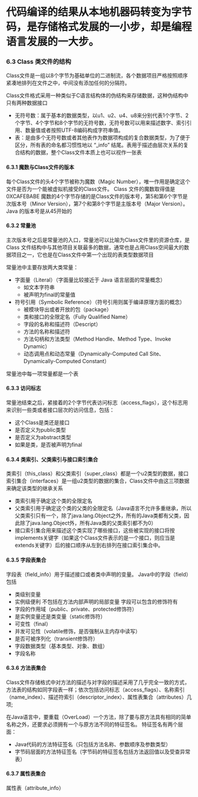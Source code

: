 # 代码编译的结果从本地机器码转变为字节码，是存储格式发展的一小步，却是编程语言发展的一大步。

### 6.3 Class 类文件的结构
Class文件是一组以8个字节为基础单位的二进制流，各个数据项目严格按照顺序紧凑地排列在文件之中，中间没有添加任何的分隔符。

Class文件格式采用一种类似于C语言结构体的伪结构来存储数据，这种伪结构中只有两种数据接口
* 无符号数：属于基本的数据类型，以u1、u2、u4、u8来分别代表1个字节、2个字节、4个字节和8个字节的无符号数，无符号数可以用来描述数字、索引引用、数量值或者按照UTF-8编码构成字符串值。
* 表：是由多个无符号数或者其他表作为数据项构成的复合数据类型，为了便于区分，所有表的命名都习惯性地以 “_info” 结尾。表用于描述由层次关系的复合结构的数据，整个Class文件本质上也可以视作一张表

#### 6.3.1 魔数与Class文件的版本
每个Class文件的头4个字节被称为魔数（Magic Number），唯一作用是确定这个文件是否为一个能被虚拟机接受的Class文件。
Class 文件的魔数取得值是 0XCAFEBABE 
魔数的4个字节存储的是Class文件的版本号，第5和第6个字节是次版本号（Minor Version），第7个和第8个字节是主版本号（Major Version）。Java 的版本号是从45开始的

#### 6.3.2 常量池
主次版本号之后是常量池的入口，常量池可以比喻为Class文件里的资源仓库，是 Class 文件结构中与其他项目关联最多的数据，通常也是占用Class空间最大的数据项目之一，它也是在Class文件中第一个出现的表类型数据项目

常量池中主要存放两大类常量：
* 字面量（Literal）（字面量比较接近于 Java 语言层面的常量概念）
  * 如文本字符串
  * 被声明为final的常量值
* 符号引用（Symbolic Reference）（符号引用则属于编译原理方面的概念）
  * 被模块导出或者开放的包（package）
  * 类和接口的全限定名（Fully Qualified Name）
  * 字段的名称和描述符（Descript）
  * 方法的名称和描述符
  * 方法句柄和方法类型（Method Handle、Method Type、Invoke Dynamic）
  * 动态调用点和动态常量（Dynamically-Computed Call Site、Dynamically-Computed Constant）

常量池中每一项常量都是一个表

#### 6.3.3 访问标志
常量池结束之后，紧接着的2个字节代表访问标志（access_flags），这个标志用来识别一些类或者接口层次的访问信息，包括：
* 这个Class是类还是接口
* 是否定义为public类型
* 是否定义为abstract类型
* 如果是类，是否被声明为final

#### 6.3.4 类索引、父类索引与接口索引集合
类索引（this_class）和父类索引（super_class）都是一个u2类型的数据，接口索引集合（interfaces）是一组u2类型的数据的集合，Class文件中由这三项数据来确定该类型的继承关系
* 类索引用于确定这个类的全限定名
* 父类索引用于确定这个类的父类的全限定名（Java语言不允许多重继承，所以父类索引只有一个，除了java.lang.Object之外，所有的Java类都有父类，因此除了java.lang.Object外，所有Java类的父类索引都不为0）
* 接口索引集合用来描述这个类实现了哪些接口，这些被实现的接口将按implements关键字（如果这个Class文件表示的是一个接口，则应当是extends关键字）后的接口顺序从左到右排列在接口索引集合中。

#### 6.3.5 字段表集合
字段表（field_info）用于描述接口或者类中声明的变量。
Java中的字段（field）包括
* 类级别变量
* 实例级便利
不包括在方法内部声明的局部变量
字段可以包含的修饰符有
* 字段的作用域（public、private、protected修饰符）
* 是实例变量还是类变量（static修饰符）
* 可变性（final）
* 并发可见性（volatile修饰，是否强制从主内存中读写）
* 是否可被序列化（transient修饰符）
* 字段数据类型（基本类型、对象、数组）
* 字段名称

#### 6.3.6 方法表集合
Class文件存储格式中对方法的描述与对字段的描述采用了几乎完全一致的方式，方法表的结构如同字段表一样；依次包括访问标志（access_flags）、名称索引（name_index）、描述符索引（descriptor_index）、属性表集合（attributes）几项;

在Java语言中，要重载（OverLoad）一个方法，除了要与原方法具有相同的简单名称之外，还要求必须拥有一个与原方法不同的特征签名。
特征签名有两个层面：
* Java代码的方法特征签名（只包括方法名称、参数顺序及参数类型）
* 字节码层面的方法特征签名（字节码的特征签名包括方法返回值以及受查异常表）

#### 6.3.7 属性表集合
属性表（attribute_info）

  





